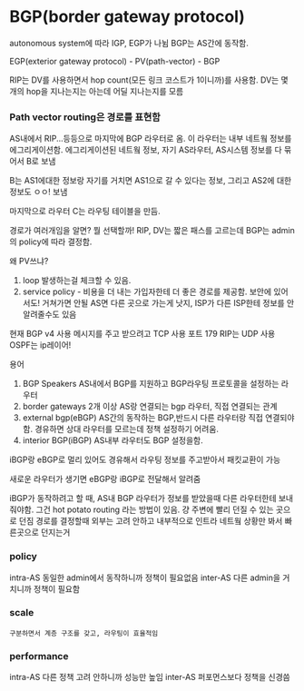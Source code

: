# BGP(border gateway protocol)

autonomous system에 따라 IGP, EGP가 나뉨
BGP는 AS간에 동작함.

EGP(exterior gateway protocol) - PV(path-vector) - BGP

RIP는 DV를 사용하면서 hop count(모든 링크 코스트가 1이니까)를 사용함.
DV는 몇개의 hop을 지나는지는 아는데 어딜 지나는지를 모름

### Path vector routing은 경로를 표현함

AS내에서 RIP...등등으로 마지막에 BGP 라우터로 옴. 이 라우터는 내부 네트웤 정보를 에그리게이션함.
에그리게이션된 네트웤 정보, 자기 AS라우터, AS시스템 정보를 다 묶어서 B로 보냄

B는 AS1에대한 정보랑 자기를 거치면 AS1으로 갈 수 있다는 정보, 그리고 AS2에 대한 정보도 ㅇㅇ! 보냄

마지막으로 라우터 C는 라우팅 테이블을 만듬.

경로가 여러개임을 알면? 뭘 선택할까!
RIP, DV는 짧은 패스를 고르는데 BGP는 admin의 policy에 따라 결정함.

왜 PV쓰냐?

1. loop 발생하는걸 체크할 수 있음.
2. service policy - 비용을 더 내는 가입자한테 더 좋은 경로를 제공함. 보안에 있어서도! 거쳐가면 안될 AS면 다른 곳으로 가는게 낫지, ISP가 다른 ISP한테 정보를 안알려줄수도 있음

현재 BGP v4 사용 메시지를 주고 받으려고 TCP 사용 포트 179
RIP는 UDP 사용
OSPF는 ip레이어!

용어

1. BGP Speakers
   AS내에서 BGP를 지원하고 BGP라우팅 프로토콜을 설정하는 라우터
2. border gateways
   2개 이상 AS랑 연결되는 bgp 라우터, 직접 연결되는 관계
3. external bgp(eBGP)
   AS간의 동작하는 BGP,반드시 다른 라우터랑 직접 연결되야함. 경유하면 상대 라우터를 모르는데 정책 설정하기 어려움.
4. interior BGP(iBGP)
   AS내부 라우터도 BGP 설정을함.

iBGP랑 eBGP로 멀리 있어도 경유해서 라우팅 정보를 주고받아서 패킷교환이 가능

새로운 라우터가 생기면 eBGP랑 iBGP로 전달해서 알려줌

iBGP가 동작하려고 할 때, AS내 BGP 라우터가 정보를 받았을때 다른 라우터한테 보내줘야함. 그건 hot potato routing 라는 방법이 있음.
걍 주변에 빨리 던질 수 있는 곳으로 던짐
경로를 결정할때 외부는 고려 안하고 내부적으로 인트라 네트웤 상황만 봐서 빠른곳으로 던지는거

### policy

intra-AS
동일한 admin에서 동작하니까 정책이 필요없음
inter-AS
다른 admin을 거치니까 정책이 필요함

### scale

    구분하면서 계층 구조를 갖고, 라우팅이 효율적임

### performance

intra-AS
다른 정책 고려 안하니까 성능만 높임
inter-AS
퍼포먼스보다 정책을 신경씀
